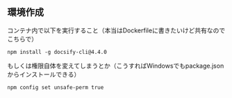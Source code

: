 ## 環境作成

コンテナ内で以下を実行すること（本当はDockerfileに書きたいけど共有なのでこちらで）

```
npm install -g docsify-cli@4.4.0
```

もしくは権限自体を変えてしまうとか（こうすればWindowsでもpackage.jsonからインストールできる）

```
npm config set unsafe-perm true
```
